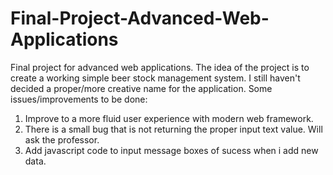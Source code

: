 # Final-Project-Advanced-Web-Applications
Final project for advanced web applications. The idea of the project is to create a working simple beer stock management system. I still haven't decided a proper/more creative name for the application. 
Some issues/improvements to be done:

1. Improve to a more fluid user experience with modern web framework.
2. There is a small bug that is not returning the proper input text value. Will ask the professor.
3. Add javascript code to input message boxes of sucess when i add new data.

